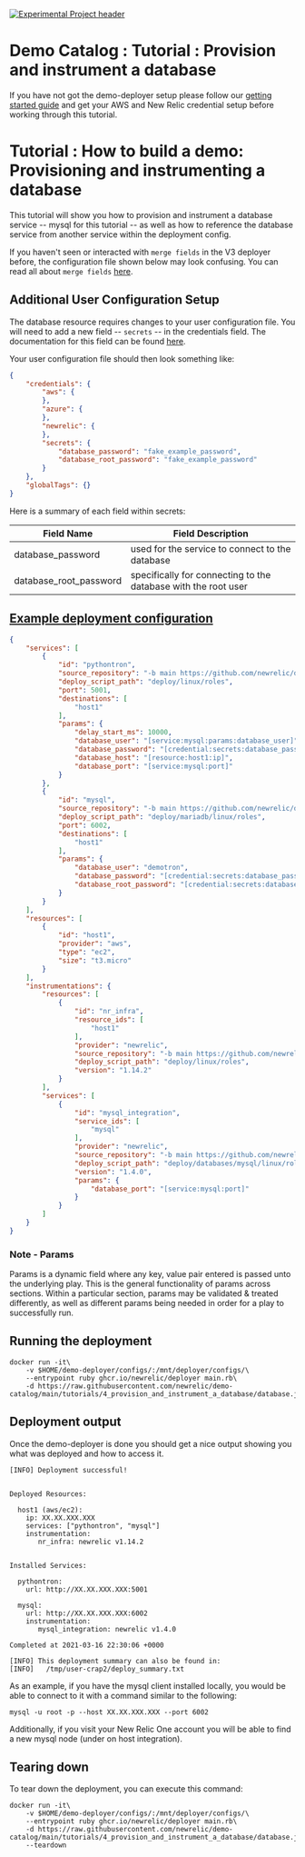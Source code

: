 [![Experimental Project header](https://github.com/newrelic/opensource-website/raw/master/src/images/categories/Experimental.png)](https://opensource.newrelic.com/oss-category/#experimental)

# Demo Catalog : Tutorial : Provision and instrument a database

If you have not got the demo-deployer setup please follow our [getting started guide](/GETTING_STARTED.md) and get your AWS and New Relic credential setup before working through this tutorial.

# Tutorial : How to build a demo: Provisioning and instrumenting a database

This tutorial will show you how to provision and instrument a database service -- mysql for this tutorial -- as well as how to reference the database service from another service within the deployment config.

If you haven't seen or interacted with `merge fields` in the V3 deployer before, the configuration file shown below may look confusing. You can read all about `merge fields` [here](https://github.com/newrelic/demo-deployer/tree/main/documentation/deploy_config/merge_fields).

## Additional User Configuration Setup

The database resource requires changes to your user configuration file. You will need to add a new field -- `secrets` -- in the credentials field. The documentation for this field can be found [here](https://github.com/newrelic/demo-deployer/blob/main/documentation/user_config/secrets.md).

Your user configuration file should then look something like:

```json
{
    "credentials": {
        "aws": {
        },
        "azure": {
        },
        "newrelic": {
        },
        "secrets": {
            "database_password": "fake_example_password",
            "database_root_password": "fake_example_password"
        }
    },
    "globalTags": {}
}
```

Here is a summary of each field within secrets:

| Field Name               |  Field Description |
| ------------------------ | ------------------ |
| database_password        | used for the service to connect to the database |
| database_root_password   | specifically for connecting to the database with the root user |

## [Example deployment configuration](database.json)

```json
{
    "services": [
        {
            "id": "pythontron",
            "source_repository": "-b main https://github.com/newrelic/demo-pythontron.git",
            "deploy_script_path": "deploy/linux/roles",
            "port": 5001,
            "destinations": [
                "host1"
            ],
            "params": {
                "delay_start_ms": 10000,
                "database_user": "[service:mysql:params:database_user]",
                "database_password": "[credential:secrets:database_password]",
                "database_host": "[resource:host1:ip]",
                "database_port": "[service:mysql:port]"
            }
        },
        {
            "id": "mysql",
            "source_repository": "-b main https://github.com/newrelic/demo-services.git",
            "deploy_script_path": "deploy/mariadb/linux/roles",
            "port": 6002,
            "destinations": [
                "host1"
            ],
            "params": {
                "database_user": "demotron",
                "database_password": "[credential:secrets:database_password]",
                "database_root_password": "[credential:secrets:database_root_password]"
            }
        }
    ],
    "resources": [
        {
            "id": "host1",
            "provider": "aws",
            "type": "ec2",
            "size": "t3.micro"
        }
    ],
    "instrumentations": {
        "resources": [
            {
                "id": "nr_infra",
                "resource_ids": [
                    "host1"
                ],
                "provider": "newrelic",
                "source_repository": "-b main https://github.com/newrelic/demo-newrelic-instrumentation.git",
                "deploy_script_path": "deploy/linux/roles",
                "version": "1.14.2"
            }
        ],
        "services": [
            {
                "id": "mysql_integration",
                "service_ids": [
                    "mysql"
                ],
                "provider": "newrelic",
                "source_repository": "-b main https://github.com/newrelic/demo-newrelic-instrumentation.git",
                "deploy_script_path": "deploy/databases/mysql/linux/roles",
                "version": "1.4.0",
                "params": {
                    "database_port": "[service:mysql:port]"
                }
            }
        ]
    }
}
```

### Note - Params

Params is a dynamic field where any key, value pair entered is passed unto the underlying play. This is the general functionality of params across sections. Within a particular section, params may be validated & treated differently, as well as different params being needed in order for a play to successfully run.

## Running the deployment

```shell
docker run -it\
    -v $HOME/demo-deployer/configs/:/mnt/deployer/configs/\
    --entrypoint ruby ghcr.io/newrelic/deployer main.rb\
    -d https://raw.githubusercontent.com/newrelic/demo-catalog/main/tutorials/4_provision_and_instrument_a_database/database.json
```

## Deployment output

Once the demo-deployer is done you should get a nice output showing you what was deployed and how to access it.

```shell
[INFO] Deployment successful!


Deployed Resources:

  host1 (aws/ec2):
    ip: XX.XX.XXX.XXX
    services: ["pythontron", "mysql"]
    instrumentation: 
       nr_infra: newrelic v1.14.2 


Installed Services:

  pythontron:
    url: http://XX.XX.XXX.XXX:5001

  mysql:
    url: http://XX.XX.XXX.XXX:6002
    instrumentation: 
       mysql_integration: newrelic v1.4.0 

Completed at 2021-03-16 22:30:06 +0000

[INFO] This deployment summary can also be found in:
[INFO]   /tmp/user-crap2/deploy_summary.txt
```

As an example, if you have the mysql client installed locally, you would be able to connect to it with a command similar to the following:

`mysql -u root -p --host XX.XX.XXX.XXX --port 6002`

Additionally, if you visit your New Relic One account you will be able to find a new mysql node (under on host integration).

## Tearing down

To tear down the deployment, you can execute this command:

```shell
docker run -it\
    -v $HOME/demo-deployer/configs/:/mnt/deployer/configs/\
    --entrypoint ruby ghcr.io/newrelic/deployer main.rb\
    -d https://raw.githubusercontent.com/newrelic/demo-catalog/main/tutorials/4_provision_and_instrument_a_database/database.json\
    --teardown
```
